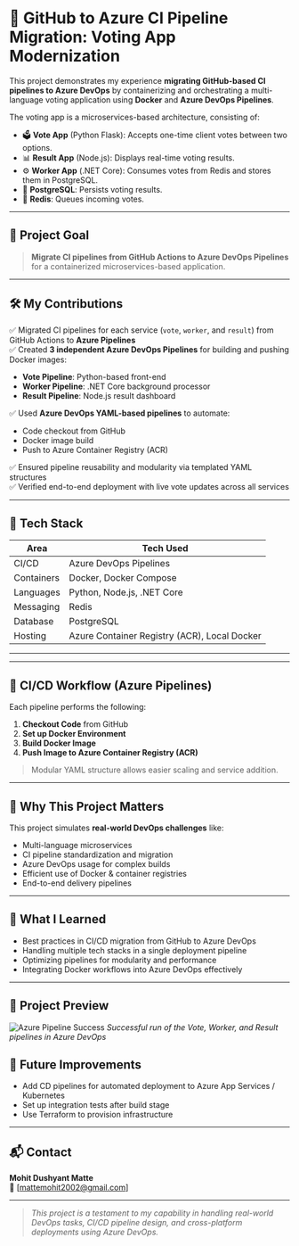 # 🚀 GitHub to Azure CI Pipeline Migration: Voting App Modernization

This project demonstrates my experience **migrating GitHub-based CI pipelines to Azure DevOps** by containerizing and orchestrating a multi-language voting application using **Docker** and **Azure DevOps Pipelines**.

The voting app is a microservices-based architecture, consisting of:

- 🗳️ **Vote App** (Python Flask): Accepts one-time client votes between two options.
- 📊 **Result App** (Node.js): Displays real-time voting results.
- ⚙️ **Worker App** (.NET Core): Consumes votes from Redis and stores them in PostgreSQL.
- 🐘 **PostgreSQL**: Persists voting results.
- 🧠 **Redis**: Queues incoming votes.

---

## 🔧 Project Goal

> **Migrate CI pipelines from GitHub Actions to Azure DevOps Pipelines** for a containerized microservices-based application.

---

## 🛠️ My Contributions

✅ Migrated CI pipelines for each service (`vote`, `worker`, and `result`) from GitHub Actions to **Azure Pipelines**  
✅ Created **3 independent Azure DevOps Pipelines** for building and pushing Docker images:
- **Vote Pipeline**: Python-based front-end
- **Worker Pipeline**: .NET Core background processor
- **Result Pipeline**: Node.js result dashboard

✅ Used **Azure DevOps YAML-based pipelines** to automate:
- Code checkout from GitHub
- Docker image build
- Push to Azure Container Registry (ACR)
  
✅ Ensured pipeline reusability and modularity via templated YAML structures  
✅ Verified end-to-end deployment with live vote updates across all services

---

## 🧱 Tech Stack

| Area         | Tech Used |
|--------------|-----------|
| CI/CD        | Azure DevOps Pipelines |
| Containers   | Docker, Docker Compose |
| Languages    | Python, Node.js, .NET Core |
| Messaging    | Redis |
| Database     | PostgreSQL |
| Hosting      | Azure Container Registry (ACR), Local Docker |

---

---

## 🧪 CI/CD Workflow (Azure Pipelines)

Each pipeline performs the following:

1. **Checkout Code** from GitHub
2. **Set up Docker Environment**
3. **Build Docker Image**
4. **Push Image to Azure Container Registry (ACR)**

> Modular YAML structure allows easier scaling and service addition.

---

## 🌟 Why This Project Matters

This project simulates **real-world DevOps challenges** like:

- Multi-language microservices
- CI pipeline standardization and migration
- Azure DevOps usage for complex builds
- Efficient use of Docker & container registries
- End-to-end delivery pipelines

---

## 📌 What I Learned

- Best practices in CI/CD migration from GitHub to Azure DevOps  
- Handling multiple tech stacks in a single deployment pipeline  
- Optimizing pipelines for modularity and performance  
- Integrating Docker workflows into Azure DevOps effectively  

---
## 📸 Project Preview

![Azure Pipeline Success](./screenshot/Screenshot%202025-05-25%20175126.png.png)
*Successful run of the Vote, Worker, and Result pipelines in Azure DevOps*



## 📎 Future Improvements

- Add CD pipelines for automated deployment to Azure App Services / Kubernetes  
- Set up integration tests after build stage  
- Use Terraform to provision infrastructure

---

## 📬 Contact

**Mohit Dushyant Matte**  
📧 [mattemohit2002@gmail.com]  

---

> *This project is a testament to my capability in handling real-world DevOps tasks, CI/CD pipeline design, and cross-platform deployments using Azure DevOps.*




